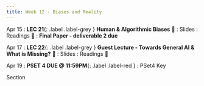 ```yaml
---
title: Week 12 - Biases and Reality
---
```


Apr 15
: **LEC 21**{: .label .label-grey } **Human & Algorithmic Biases** 🎥
  : Slides
: Readings 📖
: **Final Paper - deliverable 2 due**

Apr 17
: **LEC 22**{: .label .label-grey } **Guest Lecture - Towards General AI & What is Missing?** 🎥
  : Slides
: Readings 📖


Apr 19
: **PSET 4 DUE @ 11:59PM**{: .label .label-red }
  : PSet4 Key

Section

